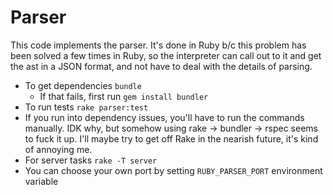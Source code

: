 Parser
======

This code implements the parser. It's done in Ruby b/c this problem has been solved a few times in Ruby,
so the interpreter can call out to it and get the ast in a JSON format, and not have to deal with the
details of parsing.

* To get dependencies `bundle`
  * If that fails, first run `gem install bundler`
* To run tests `rake parser:test`
* If you run into dependency issues, you'll have to run the commands manually. IDK why, but somehow using rake -> bundler -> rspec seems to fuck it up. I'll maybe try to get off Rake in the nearish future, it's kind of annoying me.
* For server tasks `rake -T server`
* You can choose your own port by setting `RUBY_PARSER_PORT` environment variable
